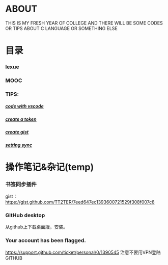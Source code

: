 # ABOUT
THIS IS MY FRESH YEAR OF COLLEGE AND THERE WILL BE SOME CODES OR TIPS ABOUT C LANGUAGE OR SOMETHING ELSE

# 目录

### lexue

### MOOC

### TIPS:
##### [code with vscode](TIPS/About%20VScode/code%20with%20vscode.md)
##### [create a token](TIPS/About%20GitHub/create%20a%20token.md)
##### [create gist](TIPS/About%20GitHub/create%20gist.md)
##### [setting sync](TIPS/About%20GitHub/setting%20sync.md)

# 操作笔记&杂记(temp)
### 书签同步插件
gist：https://gist.github.com/TT2TER/7eed647ec1393600721529f308f007c8

### GitHub desktop
从github上下载桌面版，安装。

### Your account has been flagged.
https://support.github.com/ticket/personal/0/1390545
注意不要用VPN登陆GITHUB
